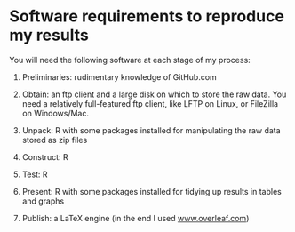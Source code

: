 # Software requirements to reproduce my results

You will need the following software at each stage of my process:

1. Preliminaries: rudimentary knowledge of GitHub.com

2. Obtain: an ftp client and a large disk on which to store the raw data. You need a relatively full-featured ftp client, like LFTP on Linux, or FileZilla on Windows/Mac.

3. Unpack: R with some packages installed for manipulating the raw data stored as zip files

4. Construct: R

5. Test: R

6. Present: R with some packages installed for tidying up results in tables and graphs

7. Publish: a LaTeX engine (in the end I used www.overleaf.com)
